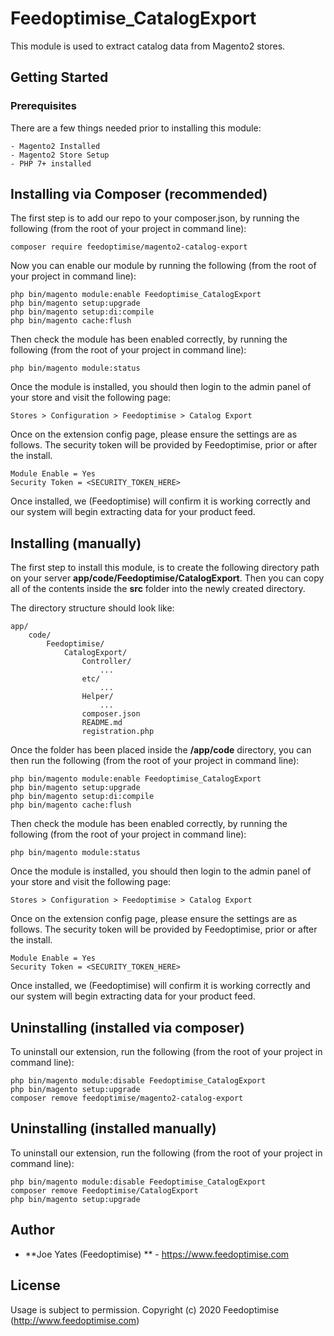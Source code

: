 # Feedoptimise_CatalogExport

This module is used to extract catalog data from Magento2 stores.

## Getting Started

### Prerequisites

There are a few things needed prior to installing this module:
```
- Magento2 Installed
- Magento2 Store Setup
- PHP 7+ installed
```

## Installing via Composer (recommended)
The first step is to add our repo to your composer.json, by running the following (from the root of your project in command line):
```
composer require feedoptimise/magento2-catalog-export
```
Now you can enable our module by running the following (from the root of your project in command line):
```
php bin/magento module:enable Feedoptimise_CatalogExport
php bin/magento setup:upgrade
php bin/magento setup:di:compile
php bin/magento cache:flush
```
Then check the module has been enabled correctly, by running the following (from the root of your project in command line):
```
php bin/magento module:status
```
Once the module is installed, you should then login to the admin panel of your store and visit the following page:
```
Stores > Configuration > Feedoptimise > Catalog Export
```
Once on the extension config page, please ensure the settings are as follows. The security token will be provided by Feedoptimise, prior or after the install.
```
Module Enable = Yes
Security Token = <SECURITY_TOKEN_HERE>
```

Once installed, we (Feedoptimise) will confirm it is working correctly and our system will begin extracting data for your product feed.

## Installing (manually)

The first step to install this module, is to create the following directory path on your server **app/code/Feedoptimise/CatalogExport**. Then you can copy all of the contents inside the **src** folder into the newly created directory.

The directory structure should look like:
```
app/
    code/
        Feedoptimise/
            CatalogExport/
                Controller/
                    ...
                etc/
                    ...
                Helper/
                    ...
                composer.json
                README.md
                registration.php

```

Once the folder has been placed inside the **/app/code** directory, you can then run the following (from the root of your project in command line):
```
php bin/magento module:enable Feedoptimise_CatalogExport
php bin/magento setup:upgrade
php bin/magento setup:di:compile
php bin/magento cache:flush
```

Then check the module has been enabled correctly, by running the following (from the root of your project in command line):
```
php bin/magento module:status
```

Once the module is installed, you should then login to the admin panel of your store and visit the following page:
```
Stores > Configuration > Feedoptimise > Catalog Export
```
Once on the extension config page, please ensure the settings are as follows. The security token will be provided by Feedoptimise, prior or after the install.
```
Module Enable = Yes
Security Token = <SECURITY_TOKEN_HERE>
```

Once installed, we (Feedoptimise) will confirm it is working correctly and our system will begin extracting data for your product feed.

## Uninstalling (installed via composer)
To uninstall our extension, run the following (from the root of your project in command line):
```
php bin/magento module:disable Feedoptimise_CatalogExport
php bin/magento setup:upgrade
composer remove feedoptimise/magento2-catalog-export
```

## Uninstalling (installed manually)
To uninstall our extension, run the following (from the root of your project in command line):
```
php bin/magento module:disable Feedoptimise_CatalogExport
composer remove Feedoptimise/CatalogExport
php bin/magento setup:upgrade
```

## Author

* **Joe Yates (Feedoptimise) ** - https://www.feedoptimise.com

## License

Usage is subject to permission.
Copyright (c) 2020 Feedoptimise (http://www.feedoptimise.com)
